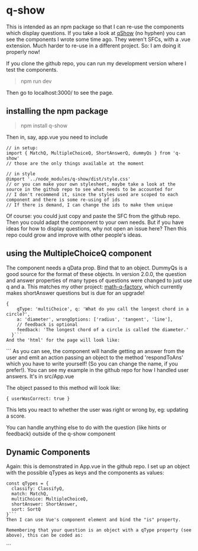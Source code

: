 # q-show

This is intended as an npm package so that I can re-use the components which display questions. If you take a look at [qShow](https://github.com/Samir70/qShow) (no hyphen) you can see the components I wrote some time ago. They weren't SFCs, with a .vue extension. Much harder to re-use in a different project. So: I am doing it properly now! 

If you clone the github repo, you can run my development version where I test the components.

> npm run dev

Then go to localhost:3000/ to see the page. 

## installing the npm package

> npm install q-show

Then in, say, app.vue you need to include

```
// in setup:
import { MatchQ, MultipleChoiceQ, ShortAnswerQ, dummyQs } from 'q-show'
// those are the only things available at the moment

// in style
@import '../node_modules/q-show/dist/style.css'
// or you can make your own stylesheet, maybe take a look at the source in the github repo to see what needs to be accounted for
// I don't recommend it, since the styles used are scoped to each component and there is some re-using of ids
// If there is demand, I can change the ids to make them unique
```
Of course: you could just copy and paste the SFC from the github repo. Then you could adapt the component to your own needs. But if you have ideas for how to display questions, why not open an issue here? Then this repo could grow and improve with other people's ideas.

## using the MultipleChoiceQ component

The component needs a qData prop. Bind that to an object. DummyQs is a good source for the format of these objects. In version 2.0.0, the question and answer properties of many types of questions were changed to just use q and a. This matches my other project: [math-q-factory](https://github.com/Samir70/math-q-factory), which currently makes shortAnswer questions but is due for an upgrade!
```
{
    qType: 'multiChoice', q: 'What do you call the longest chord in a circle?',
    a: 'diameter', wrongOptions: ['radius', 'tangent', 'line'],
    // feedback is optional
    feedback: 'The longest chord of a circle is called the diameter.' 
  }```
And the 'html' for the page will look like:
```
<MultipleChoiceQ v-bind:qData="currentQ" v-on:user-answered="respondToAns" />
```
As you can see, the component will handle getting an answer from the user and emit an action passing an object to the method 'respondToAns' which you have to write yourself! (So you can change the name, if you prefer!). You can see my example in the github repo for how I handled user answers. It's in src/App.vue

The object passed to this method will look like:

```
{ userWasCorrect: true }
```
This lets you react to whether the user was right or wrong by, eg: updating a score. 

You can handle anything else to do with the question (like hints or feedback) outside of the q-show component

## Dynamic Components
Again: this is demonstrated in App.vue in the github repo. I set up an object with the possible qTypes as keys and the components as values:
```
const qTypes = {
  classify: ClassifyQ,
  match: MatchQ,
  multiChoice: MultipleChoiceQ,
  shortAnswer: ShortAnswer,
  sort: SortQ
}```
Then I can use Vue's component element and bind the "is" property. 

Remembering that your question is an object with a qType property (see above), this can be coded as:
```
<component v-bind:is="qTypes[currentQ.qType]" v-bind:qData="currentQ" v-on:user-answered="respondToAns"  />
```
